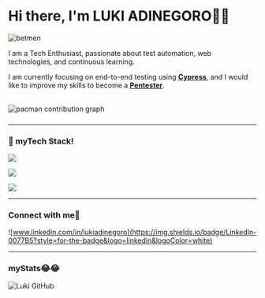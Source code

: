 # Hi there, I'm LUKI ADINEGORO🐱‍👤

![betmen](https://media2.giphy.com/media/v1.Y2lkPTc5MGI3NjExcjcyb2ptZjBzOWJxYTZmeDRpaW56YjVseGx5OWsybzhnOHBvbmVwbCZlcD12MV9pbnRlcm5hbF9naWZfYnlfaWQmY3Q9Zw/dd9BKxEiGPY5pw6kVi/giphy.gif)

I am a Tech Enthusiast, passionate about test automation, web technologies, and continuous learning.

I am currently focusing on end-to-end testing using [**Cypress**](cypress.io), and I would like to improve my skills to become a [**Pentester**](https://www.linknet.id/article/penetration-testing).

<br clear="both">

<picture>
  <source media="(prefers-color-scheme: dark)" srcset="https://raw.githubusercontent.com/lukiadingr/lukiadingr/output/pacman-contribution-graph-dark.svg">
  <source media="(prefers-color-scheme: light)" srcset="https://raw.githubusercontent.com/lukiadingr/lukiadingr/output/pacman-contribution-graph.svg">
  <img alt="pacman contribution graph" src="https://raw.githubusercontent.com/lukiadingr/lukiadingr/output/pacman-contribution-graph.svg">
</picture>

###

---

### 🧰 myTech Stack!

<p align="left">
  <a href="https://skillicons.dev">
    <img src="https://skillicons.dev/icons?i=js,nodejs,mysql,python" />
  </a>
</p>
<p align="left">
  <a href="https://skillicons.dev">
    <img src="https://skillicons.dev/icons?i=cypress,postman,gherkin" />
  </a>
</p>
<p align="left">
  <a href="https://skillicons.dev">
    <img src="https://skillicons.dev/icons?i=vscode,notion" />
  </a>
</p>

---

### Connect with me🥰

![www.linkedin.com/in/lukiadinegoro](https://img.shields.io/badge/LinkedIn-0077B5?style=for-the-badge&logo=linkedin&logoColor=white)

---

### myStats😂😂

![Luki GitHub](https://github-readme-stats.vercel.app/api?username=lukiadingr&show_icons=true&theme=tokyonight&locale=ar)
